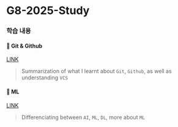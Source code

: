# G8-2025-Study

### 학습 내용

#### 📒 Git & Github

[LINK](https://github.com/eulxo231/G8-2025-Study/tree/main/about-git)

> Summarization of what I learnt about `Git`, `Github`, as well as understanding `VCS`

#### 📒 ML

[LINK](https://github.com/eulxo231/G8-2025-Study/tree/main/ml)

> Differenciating between `AI`, `ML`, `DL`, more about `ML`
